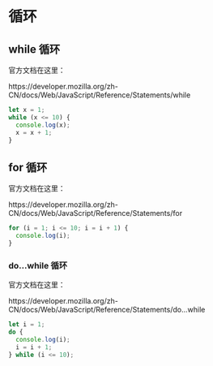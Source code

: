 # 循环

## while 循环

官方文档在这里：

<div class="link">https://developer.mozilla.org/zh-CN/docs/Web/JavaScript/Reference/Statements/while</div>

<div class="run"></div>

```JavaScript
let x = 1;
while (x <= 10) {
  console.log(x);
  x = x + 1;
}
```

## for 循环

官方文档在这里：

<div class="link">https://developer.mozilla.org/zh-CN/docs/Web/JavaScript/Reference/Statements/for</div>

<div class="run"></div>

```JavaScript
for (i = 1; i <= 10; i = i + 1) {
  console.log(i);
}
```

### do...while 循环

官方文档在这里：

<div class="link">https://developer.mozilla.org/zh-CN/docs/Web/JavaScript/Reference/Statements/do...while</div>

<div class="run"></div>

```JavaScript
let i = 1;
do {
  console.log(i);
  i = i + 1;
} while (i <= 10);
```

